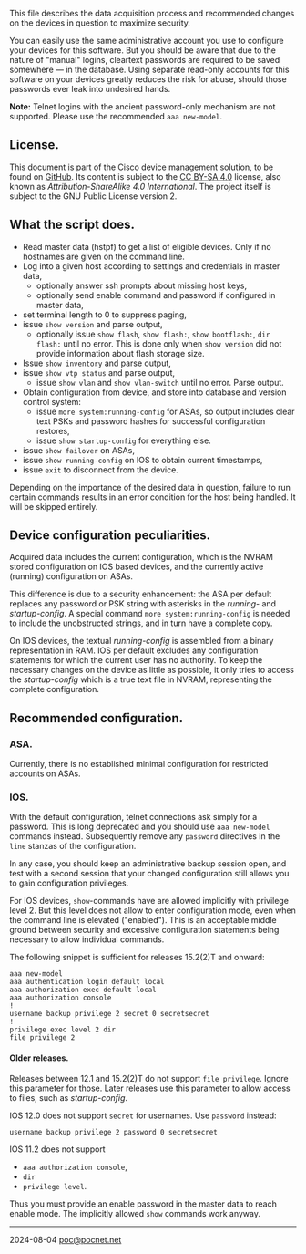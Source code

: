 This file describes the data acquisition process and recommended changes on the devices in question to maximize security.

You can easily use the same administrative account you use to configure your devices for this software. But you should be aware that due to the nature of "manual" logins, cleartext passwords are required to be saved somewhere — in the database. Using separate read-only accounts for this software on your devices greatly reduces the risk for abuse, should those passwords ever leak into undesired hands.

**Note:** Telnet logins with the ancient password-only mechanism are not supported. Please use the recommended `aaa new-model`.

## License.
This document is part of the Cisco device management solution, to be found on [GitHub](https://github.com/PoC-dev/cisco-erfassung). Its content is subject to the [CC BY-SA 4.0](https://creativecommons.org/licenses/by-sa/4.0/) license, also known as *Attribution-ShareAlike 4.0 International*. The project itself is subject to the GNU Public License version 2.

## What the script does.
- Read master data (hstpf) to get a list of eligible devices. Only if no hostnames are given on the command line.
- Log into a given host according to settings and credentials in master data,
  - optionally answer ssh prompts about missing host keys,
  - optionally send enable command and password if configured in master data,
- set terminal length to 0 to suppress paging,
- issue `show version` and parse output,
  - optionally issue `show flash`, `show flash:`, `show bootflash:`, `dir flash:` until no error. This is done only when `show version` did not provide information about flash storage size.
- Issue `show inventory` and parse output,
- issue `show vtp status` and parse output,
  - issue `show vlan` and `show vlan-switch` until no error. Parse output.
- Obtain configuration from device, and store into database and version control system:
  - issue `more system:running-config` for ASAs, so output includes clear text PSKs and password hashes for successful configuration restores,
  - issue `show startup-config` for everything else.
- issue `show failover` on ASAs,
- issue `show running-config` on IOS to obtain current timestamps,
- issue `exit` to disconnect from the device.

Depending on the importance of the desired data in question, failure to run certain commands results in an error condition for the host being handled. It will be skipped entirely.

## Device configuration peculiarities.
Acquired data includes the current configuration, which is the NVRAM stored configuration on IOS based devices, and the currently active (running) configuration on ASAs.

This difference is due to a security enhancement: the ASA per default replaces any password or PSK string with asterisks in the *running-* and *startup-config*. A special command `more system:running-config` is needed to include the unobstructed strings, and in turn have a complete copy.

On IOS devices, the textual *running-config* is assembled from a binary representation in RAM. IOS per default excludes any configuration statements for which the current user has no authority. To keep the necessary changes on the device as little as possible, it only tries to access the *startup-config* which is a true text file in NVRAM, representing the complete configuration.

## Recommended configuration.
### ASA.
Currently, there is no established minimal configuration for restricted accounts on ASAs.

### IOS.
With the default configuration, telnet connections ask simply for a password. This is long deprecated and you should use `aaa new-model` commands instead. Subsequently remove any `password` directives in the `line` stanzas of the configuration.

In any case, you should keep an administrative backup session open, and test with a second session that your changed configuration still allows you to gain configuration privileges.

For IOS devices, `show`-commands have are allowed implicitly with privilege level 2. But this level does not allow to enter configuration mode, even when the command line is elevated ("enabled"). This is an acceptable middle ground between security and excessive configuration statements being necessary to allow individual commands.

The following snippet is sufficient for releases 15.2(2)T and onward:
```
aaa new-model
aaa authentication login default local
aaa authorization exec default local
aaa authorization console
!
username backup privilege 2 secret 0 secretsecret
!
privilege exec level 2 dir
file privilege 2
```

#### Older releases.
Releases between 12.1 and 15.2(2)T do not support `file privilege`. Ignore this parameter for those. Later releases use this parameter to allow access to files, such as *startup-config*.

IOS 12.0 does not support `secret` for usernames. Use `password` instead:
```
username backup privilege 2 password 0 secretsecret
```

IOS 11.2 does not support
- `aaa authorization console`,
- `dir`
- `privilege level`.

Thus you must provide an enable password in the master data to reach enable mode. The implicitly allowed `show` commands work anyway.

----

2024-08-04 poc@pocnet.net
